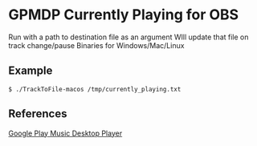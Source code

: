 # GPMDP Currently Playing for OBS

Run with a path to destination file as an argument
WIll update that file on track change/pause
Binaries for Windows/Mac/Linux

## Example

`$ ./TrackToFile-macos /tmp/currently_playing.txt`

## References

[Google Play Music Desktop Player](https://www.googleplaymusicdesktopplayer.com/)
